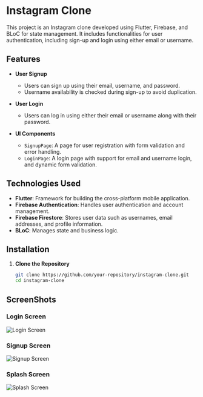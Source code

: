 # Instagram Clone

This project is an Instagram clone developed using Flutter, Firebase, and BLoC for state management. It includes functionalities for user authentication, including sign-up and login using either email or username.

## Features

- **User Signup**
  - Users can sign up using their email, username, and password.
  - Username availability is checked during sign-up to avoid duplication.
  
- **User Login**
  - Users can log in using either their email or username along with their password.
  
- **UI Components**
  - `SignupPage`: A page for user registration with form validation and error handling.
  - `LoginPage`: A login page with support for email and username login, and dynamic form validation.

## Technologies Used

- **Flutter**: Framework for building the cross-platform mobile application.
- **Firebase Authentication**: Handles user authentication and account management.
- **Firebase Firestore**: Stores user data such as usernames, email addresses, and profile information.
- **BLoC**: Manages state and business logic.

## Installation

1. **Clone the Repository**

   ```sh
   git clone https://github.com/your-repository/instagram-clone.git
   cd instagram-clone

## ScreenShots

### Login Screen
![Login Screen](assets/screenshots/login_page.jpg)

### Signup Screen
![Signup Screen](assets/screenshots/signup_page.jpg)

### Splash Screen
![Splash Screen](assets/screenshots/splash_screen.jpg)